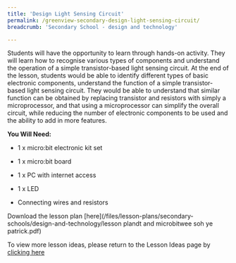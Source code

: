 ```yaml
---
title: 'Design Light Sensing Circuit'
permalink: /greenview-secondary-design-light-sensing-circuit/
breadcrumb: 'Secondary School - design and technology'

---
```



Students will have the opportunity to learn through hands-on activity. They will learn how to recognise various types of components and understand the operation of a simple transistor-based light sensing circuit. At the end of the lesson, students would be able to identify different types of basic electronic components, understand the function of a simple transistor-based light sensing circuit. They would be able to understand that similar function can be obtained by replacing transistor and resistors with simply a microprocessor, and that using a microprocessor can simplify the overall circuit, while reducing the number of electronic components to be used and the ability to add in more features.

**You Will Need:**

* 1 x micro:bit electronic kit set

* 1 x micro:bit board

* 1 x PC with internet access

* 1 x LED

* Connecting wires and resistors


Download the lesson plan [here](/files/lesson-plans/secondary-schools/design-and-technology/lesson plandt and microbitwee soh ye patrick.pdf)

To view more lesson ideas, please return to the Lesson Ideas page by [clicking here](/in-schools/digital-maker/lesson-ideas-secondary/)
